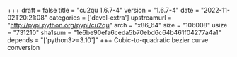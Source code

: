 +++
draft = false
title = "cu2qu 1.6.7-4"
version = "1.6.7-4"
date = "2022-11-02T20:21:08"
categories = ['devel-extra']
upstreamurl = "http://pypi.python.org/pypi/cu2qu"
arch = "x86_64"
size = "106008"
usize = "731210"
sha1sum = "1e6be90efa6ceda5b70ebd6c64b461f04277a4a1"
depends = "['python3>=3.10']"
+++
Cubic-to-quadratic bezier curve conversion